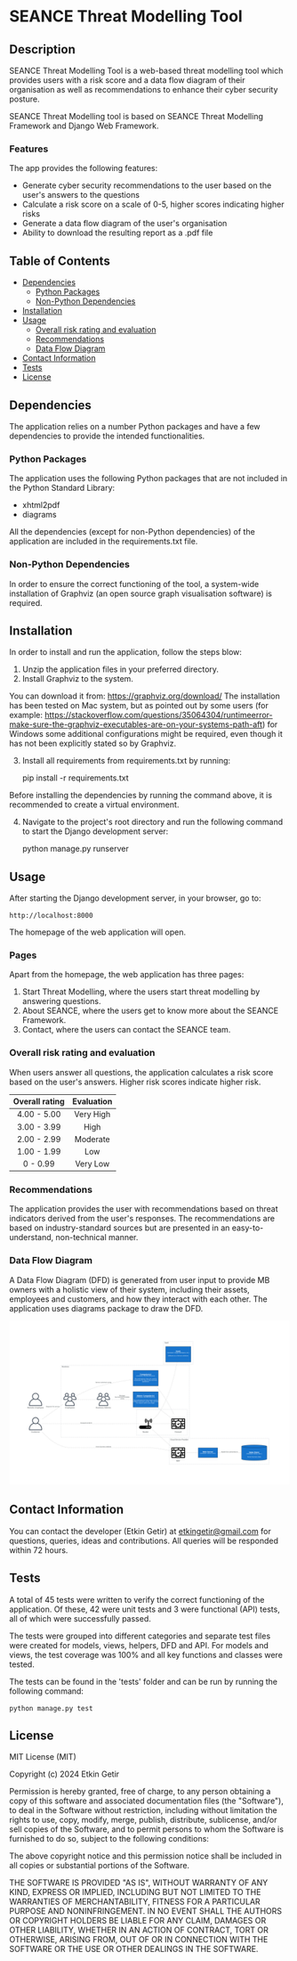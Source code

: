 # SEANCE Threat Modelling Tool

## Description

SEANCE Threat Modelling Tool is a web-based threat modelling tool which provides users with a risk score and a data flow diagram of their organisation as well as recommendations to enhance their cyber security posture.

SEANCE Threat Modelling tool is based on SEANCE Threat Modelling Framework and Django Web Framework. 

### Features

The app provides the following features:

- Generate cyber security recommendations to the user based on the user's answers to the questions
- Calculate a risk score on a scale of 0-5, higher scores indicating higher risks
- Generate a data flow diagram of the user's organisation
- Ability to download the resulting report as a .pdf file

## Table of Contents

- [Dependencies](#dependencies)
  - [Python Packages](#python-packages)
  - [Non-Python Dependencies](#non-python-dependencies)
- [Installation](#installation)
- [Usage](#usage)
  - [Overall risk rating and evaluation](#overall-risk-rating-and-evaluation)
  - [Recommendations](#recommendations)
  - [Data Flow Diagram](#data-flow-diagram)
- [Contact Information](#contact-information)
- [Tests](#tests)
- [License](#license)

## Dependencies

The application relies on a number Python packages and have a few dependencies to provide the intended functionalities.

### Python Packages

The application uses the following Python packages that are not included in the Python Standard Library:

- xhtml2pdf
- diagrams

All the dependencies (except for non-Python dependencies) of the application are included in the requirements.txt file. 

### Non-Python Dependencies

In order to ensure the correct functioning of the tool, a system-wide installation of Graphviz (an open source graph visualisation software) is required. 

## Installation

In order to install and run the application, follow the steps blow:

1. Unzip the application files in your preferred directory.
2. Install Graphviz to the system. 

You can download it from: https://graphviz.org/download/ The installation has been tested on Mac system, but as pointed out by some users (for example: https://stackoverflow.com/questions/35064304/runtimeerror-make-sure-the-graphviz-executables-are-on-your-systems-path-aft) for Windows some additional configurations might be required, even though it has not been explicitly stated so by Graphviz.

3. Install all requirements from requirements.txt by running:


    pip install -r requirements.txt

Before installing the dependencies by running the command above, it is recommended to create a virtual environment. 

4. Navigate to the project's root directory and run the following command to start the Django development server:


    python manage.py runserver

## Usage

After starting the Django development server, in your browser, go to:

    http://localhost:8000

The homepage of the web application will open. 

### Pages

Apart from the homepage, the web application has three pages:
1. Start Threat Modelling, where the users start threat modelling by answering questions.
2. About SEANCE, where the users get to know more about the SEANCE Framework.
3. Contact, where the users can contact the SEANCE team.

### Overall risk rating and evaluation

When users answer all questions, the application calculates a risk score based on the user's answers. Higher risk scores indicate higher risk.

| **Overall rating** | **Evaluation** |
|:------------------:|:--------------:|
|    4.00 - 5.00     |    Very High   |
|    3.00 - 3.99     |      High      |
|    2.00 - 2.99     |    Moderate    |
|    1.00 - 1.99     |       Low      |
|      0 - 0.99      |    Very Low    |


### Recommendations

The application provides the user with recommendations based on threat indicators derived from the user's responses. The recommendations are based on industry-standard sources but are presented in an easy-to-understand, non-technical manner.

### Data Flow Diagram

A Data Flow Diagram (DFD) is generated from user input to provide MB owners with a holistic view of their system, including their assets, employees and customers, and how they interact with each other. The application uses diagrams package to draw the DFD.

![sampleDFD.png](seance%2Fstatic%2FsampleDFD.png)

## Contact Information

You can contact the developer (Etkin Getir) at etkingetir@gmail.com for questions, queries, ideas and contributions. All queries will be responded within 72 hours.

## Tests

A total of 45 tests were written to verify the correct functioning of the application. Of these, 42 were unit tests and 3 were functional (API) tests, all of which were successfully passed.

The tests were grouped into different categories and separate test files were created for models, views, helpers, DFD and API. For models and views, the test coverage was 100% and all key functions and classes were tested. 

The tests can be found in the 'tests' folder and can be run by running the following command:

    python manage.py test

## License

MIT License (MIT)

Copyright (c) 2024 Etkin Getir

Permission is hereby granted, free of charge, to any person obtaining a copy  of this software and associated documentation files (the "Software"), to deal  in the Software without restriction, including without limitation the rights to use, copy, modify, merge, publish, distribute, sublicense, and/or sell copies of the Software, and to permit persons to whom the Software is 
furnished to do so, subject to the following conditions:

The above copyright notice and this permission notice shall be included in all copies or substantial portions of the Software.

THE SOFTWARE IS PROVIDED "AS IS", WITHOUT WARRANTY OF ANY KIND, EXPRESS OR IMPLIED, INCLUDING BUT NOT LIMITED TO THE WARRANTIES OF MERCHANTABILITY,  FITNESS FOR A PARTICULAR PURPOSE AND NONINFRINGEMENT. IN NO EVENT SHALL THE AUTHORS OR COPYRIGHT HOLDERS BE LIABLE FOR ANY CLAIM, DAMAGES OR OTHER
LIABILITY, WHETHER IN AN ACTION OF CONTRACT, TORT OR OTHERWISE, ARISING FROM, OUT OF OR IN CONNECTION WITH THE SOFTWARE OR THE USE OR OTHER DEALINGS IN THE SOFTWARE.
